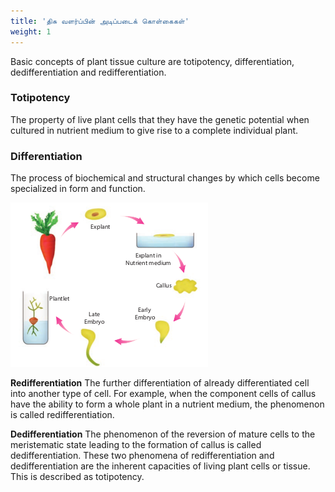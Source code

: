 ```yaml
---
title: 'திசு வளர்ப்பின் அடிப்படைக் கொள்கைகள்'
weight: 1
---
```


Basic concepts of plant tissue culture are totipotency, differentiation, dedifferentiation and redifferentiation.

### Totipotency 
The property of live plant cells that they have the genetic potential when cultured in nutrient medium to give rise to a complete individual plant.

### Differentiation 
The process of biochemical and structural changes by which cells become specialized in form and function.

![Figure 5.2: Tissue culture lab](5.2.png "")

**Redifferentiation** 
The further differentiation of already differentiated cell into another type of cell. For example, when the component cells of callus have the ability to form a whole plant in a nutrient medium, the phenomenon is called redifferentiation.

**Dedifferentiation** 
The phenomenon of the reversion of mature cells to the meristematic state leading to the formation of callus is called dedifferentiation. These two phenomena of redifferentiation and dedifferentiation are the inherent capacities of living plant cells or tissue. This is described as totipotency.
